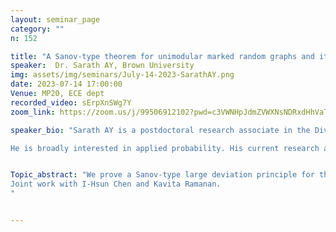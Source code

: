 ```yaml
---
layout: seminar_page
category: ""
n: 152

title: "A Sanov-type theorem for unimodular marked random graphs and its applications"  
speaker:  Dr. Sarath AY, Brown University
img: assets/img/seminars/July-14-2023-SarathAY.png
date: 2023-07-14 17:00:00 
Venue: MP20, ECE dept
recorded_video: sErpXnSWg7Y
zoom_link: https://zoom.us/j/99506912102?pwd=c3VWNHpJdmZVWXNsNDRxdHhVaTBuZz09

speaker_bio: "Sarath AY is a postdoctoral research associate in the Division of Applied Mathematics at Brown University. He obtained my Ph.D. from the Department of Electrical Communication Engineering at the Indian Institute of Science, Bengaluru, India.

He is broadly interested in applied probability. His current research aims to understand the behavior of interacting particle systems on sparse graphs. His Ph.D. research focused on the study of large-time behavior and metastability in models of mean-field interacting particle systems, with applications to communication networks."


Topic_abstract: "We prove a Sanov-type large deviation principle for the component empirical measures of certain sequences of unimodular random graphs (including Erdos-Renyi and random regular graphs) whose vertices are marked with i.i.d. random variables. Specifically, we show that the rate function can be expressed in a fairly tractable form involving suitable relative entropy functionals. As a corollary, we establish a variational formula for the annealed pressure (or limiting log partition function) for various statistical physics models on sparse random graphs.
Joint work with I-Hsun Chen and Kavita Ramanan.
"


---
```


